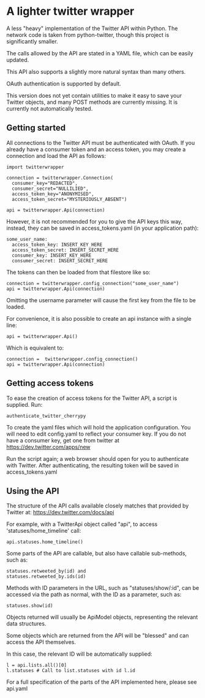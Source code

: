 A lighter twitter wrapper
======================

A less "heavy" implementation of the Twitter API within Python. The network code is 
taken from python-twitter, though this project is significantly smaller.

The calls allowed by the API are stated in a YAML file, which can be easily updated.

This API also supports a slightly more natural syntax than many others. 

OAuth authentication is supported by default. 

This version does not yet contain utilities to make it easy to save your Twitter objects, 
and many POST methods are currently missing. It is currently not automatically tested.

Getting started
----------------------

All connections to the Twitter API must be authenticated with OAuth. If you already have
a consumer token and an access token, you may create a connection and load the API as 
follows:

    import twitterwrapper 

    connection = twitterwrapper.Connection(
      consumer_key="REDACTED",
      consumer_secret="NULLILIED",
      access_token_key="ANONYMISED",
      access_token_secret="MYSTERIOUSLY_ABSENT")

    api = twitterwrapper.Api(connection)

However, it is not recommended for you to give the API keys this way, instead, they can be
saved in access_tokens.yaml (in your application path):
      
    some_user_name:
      access_token_key: INSERT_KEY_HERE
      access_token_secret: INSERT_SECRET_HERE
      consumer_key: INSERT_KEY_HERE
      consumer_secret: INSERT_SECRET_HERE

The tokens can then be loaded from that filestore like so:

    connection = twitterwrapper.config_connection("some_user_name")
    api = twitterwrapper.Api(connection)

Omitting the username parameter will cause the first key from the file to be loaded.

For convenience, it is also possible to create an api instance with a single line:

    api = twitterwrapper.Api()

Which is equivalent to:

    connection =  twitterwrapper.config_connection()
    api = twitterwrapper.Api(connection)
   
Getting access tokens
----------------------

To ease the creation of access tokens for the Twitter API, a script is supplied. Run:

    authenticate_twitter_cherrypy

To create the yaml files which will hold the application configuration. You will need to edit
config.yaml to reflect your consumer key. If you do not have a consumer key, get one from twitter
at https://dev.twitter.com/apps/new

Run the script again; a web browser should open for you to authenticate with Twitter. After 
authenticating, the resulting token will be saved in access_tokens.yaml

Using the API
----------------------

The structure of the API calls available closely matches that provided by Twitter at:
    https://dev.twitter.com/docs/api

For example, with a TwitterApi object called "api", to access 'statuses/home_timeline' call:

    api.statuses.home_timeline()

Some parts of the API are callable, but also have callable sub-methods, such as:

    statuses.retweeted_by(id) and
    statuses.retweeted_by.ids(id)

Methods with ID parameters in the URL, such as "statuses/show/:id", can be accessed via 
the path as normal, with the ID as a parameter, such as:

    statuses.show(id)

Objects returned will usually be ApiModel objects, representing the relevant data structures.

Some objects which are returned from the API will be "blessed" and can access the API themselves.
 
In this case, the relevant ID will be automatically supplied:

    l = api.lists.all()[0]
    l.statuses # Call to list.statuses with id l.id

For a full specification of the parts of the API implemented here, please see api.yaml

